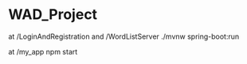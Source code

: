 # WAD_Project

at /LoginAndRegistration and /WordListServer
./mvnw spring-boot:run

at /my_app
npm start
